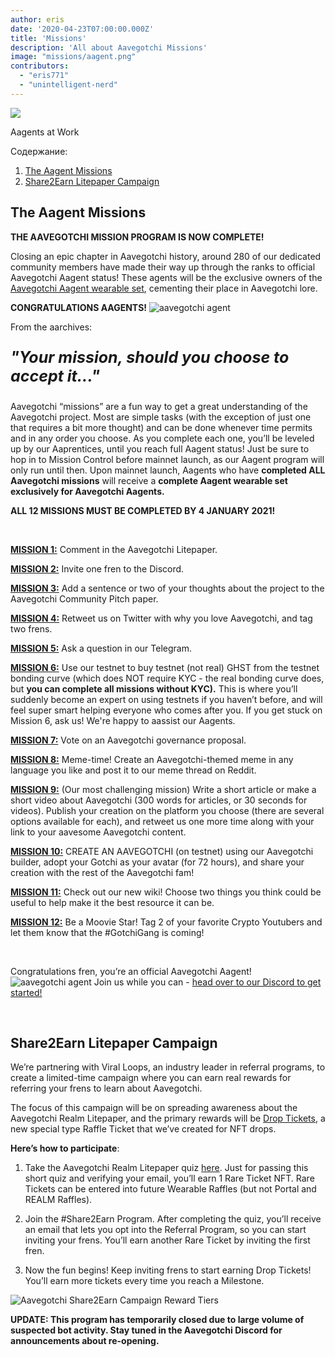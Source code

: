 ```yaml
---
author: eris
date: '2020-04-23T07:00:00.000Z'
title: 'Missions'
description: 'All about Aavegotchi Missions'
image: "missions/aagent.png"
contributors:
  - "eris771"
  - "unintelligent-nerd"
---
```


<div class="headerImageContainer">
<img src="/missions/aagent.png" class="headerImage">
<p class="headerImageText">Aagents at Work</p>
</div>

<div class="contentsBox">

Содержание:

<ol>
<li><a href=#the-aagent-missions>The Aagent Missions</a></li>
<li><a href=#share2earn-litepaper-campaign>Share2Earn Litepaper Campaign</a></li>
</ol>

</div>

## The Aagent Missions

**THE AAVEGOTCHI MISSION PROGRAM IS NOW COMPLETE!**

Closing an epic chapter in Aavegotchi history, around 280 of our dedicated community members have made their way up through the ranks to official Aavegotchi Aagent status! These agents will be the exclusive owners of the [Aavegotchi Aagent wearable set](/wearables#aagent-wearables-set), cementing their place in Aavegotchi lore.

**CONGRATULATIONS AAGENTS!** <img src="/missions/tinyagent.png" alt = "aavegotchi agent" />


From the aarchives:

<p style="font-size:25px; font-style: italic;"><b>"Your mission, should you choose to accept it..."</b></p>

Aavegotchi “missions” are a fun way to get a great understanding of the Aavegotchi project. Most are simple tasks (with the exception of just one that requires a bit more thought) and can be done whenever time permits and in any order you choose. As you complete each one, you’ll be leveled up by our Aaprentices, until you reach full Aagent status! Just be sure to hop in to Mission Control before mainnet launch, as our Aagent program will only run until then. Upon mainnet launch, Aagents who have **completed ALL Aavegotchi missions** will receive a **complete Aagent wearable set exclusively for Aavegotchi Aagents.**

**ALL 12 MISSIONS MUST BE COMPLETED BY 4 JANUARY 2021!**

&nbsp;


[**MISSION 1:**](https://aavegotchi.medium.com/aavegotchi-community-update-3-4d733e8275e) Comment in the Aavegotchi Litepaper.

[**MISSION 2:**](https://aavegotchi.medium.com/aavegotchi-community-update-4-1744633c3fc4) Invite one fren to the Discord.

[**MISSION 3:**](https://aavegotchi.medium.com/aavegotchi-community-update-5-39d240b3bd13) Add a sentence or two of your thoughts about the project to the Aavegotchi Community Pitch paper.

[**MISSION 4:**](https://aavegotchi.medium.com/aavegotchi-community-update-6-ecece9ba73de) Retweet us on Twitter with why you love Aavegotchi, and tag two frens.

[**MISSION 5:**](https://aavegotchi.medium.com/aavegotchi-community-update-7-a8f1ce2b297d) Ask a question in our Telegram.

[**MISSION 6:**](https://aavegotchi.medium.com/aavegotchi-community-update-8-8e2bcba353b9) Use our testnet to buy testnet (not real) GHST from the testnet bonding curve (which does NOT require KYC - the real bonding curve does, but **you can complete all missions without KYC).** This is where you’ll suddenly become an expert on using testnets if you haven’t before, and will feel super smart helping everyone who comes after you. If you get stuck on Mission 6, ask us! We're happy to aassist our Aagents.

[**MISSION 7:**](https://aavegotchi.medium.com/aavegotchi-community-update-9-3c297c4ae645) Vote on an Aavegotchi governance proposal.

[**MISSION 8:**](https://aavegotchi.medium.com/aavegotchi-community-update-10-d0b8af0df301) Meme-time! Create an Aavegotchi-themed meme in any language you like and post it to our meme thread on Reddit.

[**MISSION 9:**](https://aavegotchi.medium.com/aavegotchi-community-update-12-7f85605e33dd) (Our most challenging mission) Write a short article or make a short video about Aavegotchi (300 words for articles, or 30 seconds for videos). Publish your creation on the platform you choose (there are several options available for each), and retweet us one more time along with your link to your aavesome Aavegotchi content.

[**MISSION 10:**](https://aavegotchi.medium.com/aavegotchi-dev-update-3-mission-10-46bd59837936) CREATE AN AAVEGOTCHI (on testnet) using our Aavegotchi builder, adopt your Gotchi as your avatar (for 72 hours), and share your creation with the rest of the Aavegotchi fam!

[**MISSION 11:**](https://aavegotchi.medium.com/aavegotchi-community-update-16-b4db0f05b44) Check out our new wiki! Choose two things you think could be useful to help make it the best resource it can be.

[**MISSION 12:**](https://aavegotchi.medium.com/aavegotchi-community-update-18-dbaa35b1ed50) Be a Moovie Star! Tag 2 of your favorite Crypto Youtubers and let them know that the #GotchiGang is coming!

&nbsp;

Congratulations fren, you’re an official Aavegotchi Aagent! <img src="/missions/tinyagent.png" alt = "aavegotchi agent" /> Join us while you can - [head over to our Discord to get started!](https://discord.com/invite/NPwnWB6)

&nbsp; &nbsp;

## Share2Earn Litepaper Campaign

We’re partnering with Viral Loops, an industry leader in referral programs, to create a limited-time campaign where you can earn real rewards for referring your frens to learn about Aavegotchi.

The focus of this campaign will be on spreading awareness about the Aavegotchi Realm Litepaper, and the primary rewards will be [Drop Tickets](/metaverse#drop-tickets), a new special type Raffle Ticket that we’ve created for NFT drops.

**Here’s how to participate**:

1. Take the Aavegotchi Realm Litepaper quiz [here](https://gotchigang.typeform.com/to/gYuY3bxN#referralcode=MU92ddy). Just for passing this short quiz and verifying your email, you’ll earn 1 Rare Ticket NFT. Rare Tickets can be entered into future Wearable Raffles (but not Portal and REALM Raffles).

2. Join the #Share2Earn Program. After completing the quiz, you’ll receive an email that lets you opt into the Referral Program, so you can start inviting your frens. You’ll earn another Rare Ticket by inviting the first fren.

3. Now the fun begins! Keep inviting frens to start earning Drop Tickets! You’ll earn more tickets every time you reach a Milestone.

<img class="bodyImage" src="/missions/share2earn-reward-tiers.png" alt="Aavegotchi Share2Earn Campaign Reward Tiers" />

**UPDATE: This program has temporarily closed due to large volume of suspected bot activity. Stay tuned in the Aavegotchi Discord for announcements about re-opening.**